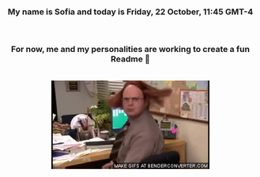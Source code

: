 


<div align="center">
<h3 >My name is Sofia and today is Friday, 22 October, 11:45 GMT-4</h3><br>
<h3 >For now, me and my personalities are working to create a fun Readme 👋
</h3><br>
<img src='img/dwight.gif' alt='working...'/>
</div>
